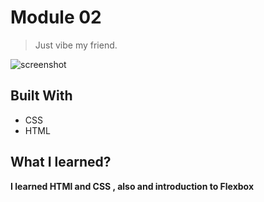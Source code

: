 

# Module 02

> Just vibe my friend.

![screenshot](https://i.imgur.com/dQMP7kW.png)


## Built With
- CSS
- HTML

## What I learned?

**I learned HTMl and CSS , also and introduction to Flexbox**

